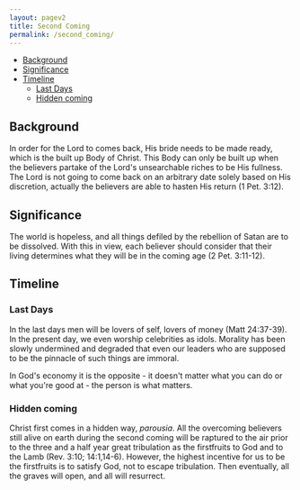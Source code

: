 ```yaml
---
layout: pagev2
title: Second Coming
permalink: /second_coming/
---
```

- [Background](#background)
- [Significance](#significance)
- [Timeline](#timeline)
  - [Last Days](#last-days)
  - [Hidden coming](#hidden-coming)

## Background

In order for the Lord to comes back, His bride needs to be made ready, which is the built up Body of Christ. This Body can only be built up when the believers partake of the Lord's unsearchable riches to be His fullness. The Lord is not going to come back on an arbitrary date solely based on His discretion, actually the believers are able to hasten His return (1 Pet. 3:12).

## Significance

The world is hopeless, and all things defiled by the rebellion of Satan are to be dissolved. With this in view, each believer should consider that their living determines what they will be in the coming age (2 Pet. 3:11-12).

## Timeline 

### Last Days

In the last days men will be lovers of self, lovers of money (Matt 24:37-39). In the present day, we even worship celebrities as idols. Morality has been slowly undermined and degraded that even our leaders who are supposed to be the pinnacle of such things are immoral.

In God's economy it is the opposite - it doesn't matter what you can do or what you're good at - the person is what matters.

### Hidden coming

Christ first comes in a hidden way, *parousia*. All the overcoming believers still alive on earth during the second coming will be raptured to the air prior to the three and a half year great tribulation as the firstfruits to God and to the Lamb (Rev. 3:10; 14:1,14-6). However, the highest incentive for us to be the firstfruits is to satisfy God, not to escape tribulation. Then eventually, all the graves will open, and all will resurrect. 



